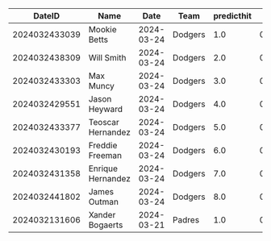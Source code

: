 DateID         |  Name               |  Date        |  Team     |  predicthit  |  predicthitproba     |  hitbool  |  Last7DaysAVG  |  Last15DaysAVG  |  Last30DaysAVG
---------------|---------------------|--------------|-----------|--------------|----------------------|-----------|----------------|-----------------|---------------
2024032433039  |  Mookie Betts       |  2024-03-24  |  Dodgers  |  1.0         |  0.6105220568038856  |  False    |  0.667         |  0.667          |  0.667
2024032438309  |  Will Smith         |  2024-03-24  |  Dodgers  |  2.0         |  0.6055514710999493  |  False    |  0.5           |  0.5            |  0.5
2024032433303  |  Max Muncy          |  2024-03-24  |  Dodgers  |  3.0         |  0.5985314056824829  |  False    |  0.333         |  0.333          |  0.333
2024032429551  |  Jason Heyward      |  2024-03-24  |  Dodgers  |  4.0         |  0.5979505355042164  |  False    |  0.333         |  0.333          |  0.333
2024032433377  |  Teoscar Hernandez  |  2024-03-24  |  Dodgers  |  5.0         |  0.5965518157140582  |  False    |  0.125         |  0.125          |  0.125
2024032430193  |  Freddie Freeman    |  2024-03-24  |  Dodgers  |  6.0         |  0.5946229205234823  |  False    |  0.167         |  0.167          |  0.167
2024032431358  |  Enrique Hernandez  |  2024-03-24  |  Dodgers  |  7.0         |  0.593295864066374   |  False    |  0.0           |  0.0            |  0.0
2024032441802  |  James Outman       |  2024-03-24  |  Dodgers  |  8.0         |  0.593295864066374   |  False    |  0.0           |  0.0            |  0.0
2024032131606  |  Xander Bogaerts    |  2024-03-21  |  Padres   |  1.0         |  0.6523411594011217  |  False    |  0.5           |  0.5            |  0.5
